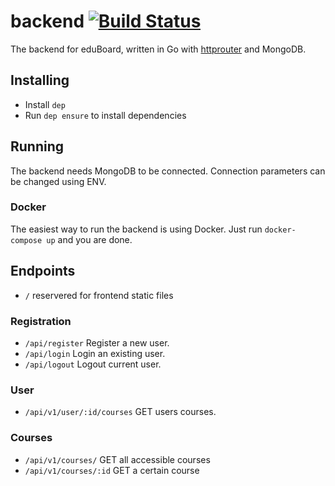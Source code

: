 # backend [![Build Status](https://travis-ci.org/eduboard/backend.svg?branch=master)](https://travis-ci.org/eduboard/backend)
The backend for eduBoard, written in Go with [httprouter](https://github.com/julienschmidt/httprouter) and MongoDB.

## Installing
- Install `dep`
- Run `dep ensure` to install dependencies

## Running
The backend needs MongoDB to be connected. Connection parameters can be changed using ENV.

### Docker
The easiest way to run the backend is using Docker. Just run `docker-compose up` and you are done.

## Endpoints

- `/` reservered for frontend static files

### Registration
- `/api/register` Register a new user.
- `/api/login` Login an existing user.
- `/api/logout` Logout current user.

### User
- `/api/v1/user/:id/courses` GET users courses.

### Courses
- `/api/v1/courses/` GET all accessible courses
- `/api/v1/courses/:id` GET a certain course
